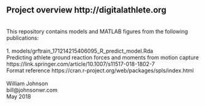 <!---
  ---
  --- 1. Filename, Creation-Date
  ---      digitalathlete/README.md, 22may2018
  ---
  --- 2. Original-Author, Email-Address
  ---      Copyright (c) MMXVIII
  ---      William JOHNSON, bill@johnsonwr.com
  ---
  --- 3. Last-Updated-By, Email-Address
  ---      William JOHNSON, bill@johnsonwr.com
  ---
  --- 4. Modification-History
  ---      Build Author Date      Change
  ---      n/a   wrj    22may2018 alpha release 
  --->

<h2>Project overview http://digitalathlete.org</h2>
<br>
This repository contains models and MATLAB figures from the following publications:<br>
<br>
1. models/grftrain_171214215406095_R_predict_model.Rda<br>
Predicting athlete ground reaction forces and moments from motion capture<br>
https://link.springer.com/article/10.1007/s11517-018-1802-7<br>
Format reference https://cran.r-project.org/web/packages/spls/index.html<br>
<br>
William Johnson<br>
bill@johnsonwr.com<br>
May 2018<br>

